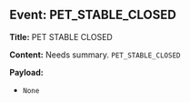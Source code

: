 ## Event: PET_STABLE_CLOSED

**Title:** PET STABLE CLOSED

**Content:**
Needs summary.
`PET_STABLE_CLOSED`

**Payload:**
- `None`